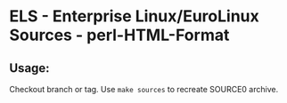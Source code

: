 # ELS - Enterprise Linux/EuroLinux Sources - perl-HTML-Format
 
## Usage:
  Checkout branch or tag. Use `make sources` to recreate  SOURCE0 archive.
